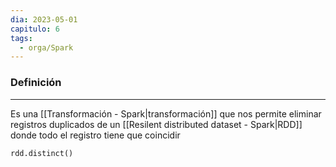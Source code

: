 ```yaml
---
dia: 2023-05-01
capitulo: 6
tags:
  - orga/Spark
---
```

### Definición
---
Es una [[Transformación - Spark|transformación]] que nos permite eliminar registros duplicados de un [[Resilent distributed dataset - Spark|RDD]] donde todo el registro tiene que coincidir

``` python
rdd.distinct()
```